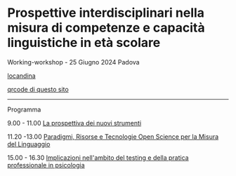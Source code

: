 # Prospettive interdisciplinari nella misura di competenze e capacità linguistiche in età scolare

Working-workshop - 25 Giugno 2024 
Padova

[locandina](Prospettive25062024.png)

[qrcode di questo sito](sitoGiornata2506.png)

--------

Programma

9.00 - 11.00 [La prospettiva dei nuovi strumenti](strumenti.md)

11.20 -13.00 [Paradigmi, Risorse e Tecnologie Open Science per la Misura del Linguaggio](paradigmi-tecnologie-risorse.md)

15.00 - 16.30 [Implicazioni nell'ambito del testing e della pratica professionale in psicologia](tavola.md)
